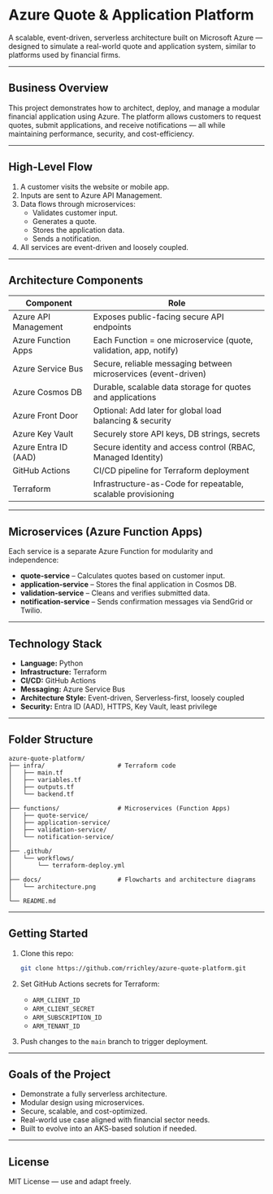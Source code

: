 
# Azure Quote & Application Platform

A scalable, event-driven, serverless architecture built on Microsoft Azure — designed to simulate a real-world quote and application system, similar to platforms used by financial firms.

---

## Business Overview

This project demonstrates how to architect, deploy, and manage a modular financial application using Azure. The platform allows customers to request quotes, submit applications, and receive notifications — all while maintaining performance, security, and cost-efficiency.

---

## High-Level Flow

1. A customer visits the website or mobile app.
2. Inputs are sent to Azure API Management.
3. Data flows through microservices:
   - Validates customer input.
   - Generates a quote.
   - Stores the application data.
   - Sends a notification.
4. All services are event-driven and loosely coupled.

---

## Architecture Components

| Component               | Role                                                                 |
|-------------------------|----------------------------------------------------------------------|
| Azure API Management    | Exposes public-facing secure API endpoints                           |
| Azure Function Apps     | Each Function = one microservice (quote, validation, app, notify)    |
| Azure Service Bus       | Secure, reliable messaging between microservices (event-driven)      |
| Azure Cosmos DB         | Durable, scalable data storage for quotes and applications           |
| Azure Front Door        | Optional: Add later for global load balancing & security             |
| Azure Key Vault         | Securely store API keys, DB strings, secrets                         |
| Azure Entra ID (AAD)    | Secure identity and access control (RBAC, Managed Identity)          |
| GitHub Actions          | CI/CD pipeline for Terraform deployment                              |
| Terraform               | Infrastructure-as-Code for repeatable, scalable provisioning         |

---

## Microservices (Azure Function Apps)

Each service is a separate Azure Function for modularity and independence:

- **quote-service** – Calculates quotes based on customer input.
- **application-service** – Stores the final application in Cosmos DB.
- **validation-service** – Cleans and verifies submitted data.
- **notification-service** – Sends confirmation messages via SendGrid or Twilio.

---

## Technology Stack

- **Language:** Python
- **Infrastructure:** Terraform
- **CI/CD:** GitHub Actions
- **Messaging:** Azure Service Bus
- **Architecture Style:** Event-driven, Serverless-first, loosely coupled
- **Security:** Entra ID (AAD), HTTPS, Key Vault, least privilege

---

## Folder Structure

```
azure-quote-platform/
├── infra/                    # Terraform code
│   ├── main.tf
│   ├── variables.tf
│   ├── outputs.tf
│   └── backend.tf
│
├── functions/                # Microservices (Function Apps)
│   ├── quote-service/
│   ├── application-service/
│   ├── validation-service/
│   └── notification-service/
│
├── .github/
│   └── workflows/
│       └── terraform-deploy.yml
│
├── docs/                     # Flowcharts and architecture diagrams
│   └── architecture.png
│
└── README.md
```

---

## Getting Started

1. Clone this repo:

   ```bash
   git clone https://github.com/rrichley/azure-quote-platform.git
   ```

2. Set GitHub Actions secrets for Terraform:
   - `ARM_CLIENT_ID`
   - `ARM_CLIENT_SECRET`
   - `ARM_SUBSCRIPTION_ID`
   - `ARM_TENANT_ID`

3. Push changes to the `main` branch to trigger deployment.

---

## Goals of the Project

- Demonstrate a fully serverless architecture.
- Modular design using microservices.
- Secure, scalable, and cost-optimized.
- Real-world use case aligned with financial sector needs.
- Built to evolve into an AKS-based solution if needed.

---

## License

MIT License — use and adapt freely.
